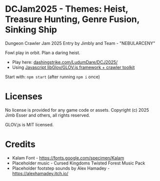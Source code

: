 DCJam2025 - Themes: Heist, Treasure Hunting, Genre Fusion, Sinking Ship
============================

Dungeon Crawler Jam 2025 Entry by Jimbly and Team - "NEBULARCENY"

Fowl play in orbit.  Plan a daring heist.

* Play here: [dashingstrike.com/LudumDare/DCJ2025/](http://www.dashingstrike.com/LudumDare/DCJ2025/)
* Using [Javascript libGlov/GLOV.js framework + crawler toolkit](https://github.com/Jimbly/glovjs/tree/crawler)

Start with: `npm start` (after running `npm i` once)

Licenses
========
No license is provided for any game code or assets.  Copyright (c) 2025 Jimb Esser and others, all rights reserved.

GLOV.js is MIT licensed.


Credits
=======

* Kalam Font - https://fonts.google.com/specimen/Kalam
* Placeholder music - Cursed Kingdoms Twisted Forest Music Pack
* Placeholder footstep sounds by Alex Hamadey - https://alexhamadey.itch.io/
